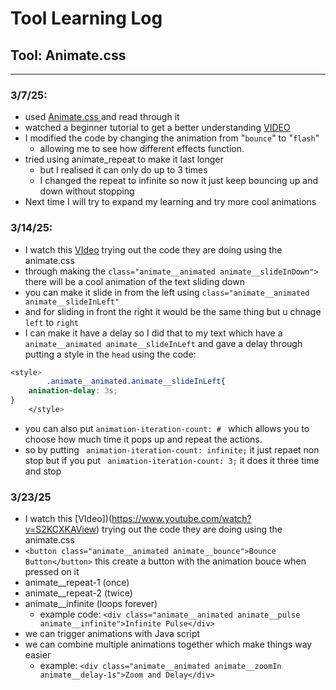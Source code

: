 # Tool Learning Log

## Tool: **Animate.css**

---

### 3/7/25:
* used [ Animate.css ](https://animate.style/) and read through it
* watched a beginner tutorial to get a better understanding [VIDEO](https://www.youtube.com/watch?v=VzbBcVRquYA)
* I modified the code by changing the animation from "`bounce`" to "`flash`"
    * allowing me to see how different effects function.
* tried using animate_repeat to make it last longer
    * but I realised it can only do up to 3 times
    * I changed the repeat to infinite so now it just keep bouncing up and down without stopping
* Next time I will try to expand my learning and try more cool animations



### 3/14/25:
* I watch this  [VIdeo](https://www.youtube.com/watch?v=S2KCXKAView) trying out the code they are doing using the animate.css
* through making the `class="animate__animated animate__slideInDown">` there will be a cool animation of the text sliding down
* you can make it slide in from the left using `class="animate__animated animate__slideInLeft"`
* and for sliding in front the right it would be the same thing but u chnage `left` to `right`
* I can make it have a delay so I did that to my text which have a `animate__animated animate__slideInLeft` and gave a delay through putting a style in the `head` using the code: 
``` CSS
<style>
        .animate__animated.animate__slideInLeft{
    animation-delay: 3s;
}  
    </style>
```
* you can also put `animation-iteration-count: # ` which allows you to choose how much time it pops up and repeat the actions.
* so by putting ` animation-iteration-count: infinite;` it just repaet non stop but if you put ` animation-iteration-count: 3;` it does it three time and stop

### 3/23/25
* I watch this  [VIdeo])(https://www.youtube.com/watch?v=S2KCXKAView) trying out the code they are doing using the animate.css
* `<button class="animate__animated animate__bounce">Bounce Button</button>` this create a button with the animation bouce when pressed on it
* animate__repeat-1 (once)
* animate__repeat-2 (twice)
* animate__infinite (loops forever)
   * example code: `<div class="animate__animated animate__pulse animate__infinite">Infinite Pulse</div>`
* we can trigger animations with Java script
* we can combine multiple animations together which make things way easier
   * example: `<div class="animate__animated animate__zoomIn animate__delay-1s">Zoom and Delay</div>`

   



<!--
* Links you used today (websites, videos, etc)
* Things you tried, progress you made, etc
* Challenges, a-ha moments, etc
* Questions you still have
* What you're going to try next
-->
